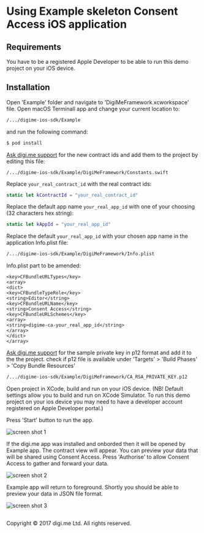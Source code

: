# Using Example skeleton Consent Access iOS application

## Requirements
You have to be a registered Apple Developer to be able to run this demo project on your iOS device.

## Installation

Open 'Example' folder and navigate to 'DigiMeFramework.xcworkspace' file.
Open macOS Terminall app and change your current location to:

```bash
/.../digime-ios-sdk/Example
```
and run the following command:

```bash
$ pod install
```
[Ask digi.me support](http://devsupport.digi.me/) for the new contract ids and add them to the project by editing this file:

```
/.../digime-ios-sdk/Example/DigiMeFramework/Constants.swift
```
Replace `your_real_contract_id` with the real contract ids:
```swift
static let kContractId = "your_real_contract_id"
```
Replace the default app name `your_real_app_id` with one of your choosing (32 characters hex string):

```swift
static let kAppId = "your_real_app_id"
```
Replace the default `your_real_app_id` with your chosen app name in the application Info.plist file:

```bash
/.../digime-ios-sdk/Example/DigiMeFramework/Info.plist
```
Info.plist part to be amended:

```plist
<key>CFBundleURLTypes</key>
<array>
<dict>
<key>CFBundleTypeRole</key>
<string>Editor</string>
<key>CFBundleURLName</key>
<string>Consent Access</string>
<key>CFBundleURLSchemes</key>
<array>
<string>digime-ca-your_real_app_id</string>
</array>
</dict>
</array>
```
[Ask digi.me support](http://devsupport.digi.me/) for the sample private key in p12 format and add it to the the project.
check if p12 file is available under 'Targets' > 'Build Phases' > 'Copy Bundle Resources'

```bash
/.../digime-ios-sdk/Example/DigiMeFramework/CA_RSA_PRIVATE_KEY.p12
```

Open project in XCode, build and run on your iOS device.
(NB! Default settings allow you to build and run on XCode Simulator. To run this demo project on your ios device you may need to have a developer account registered on Apple Developer portal.)

Press 'Start' button to run the app.

![screen shot 1](https://raw.githubusercontent.com/digime/digime-ios-sdk/master/Example/ScreenShot1.png)

If the digi.me app was installed and onborded then it will be opened by Example app.
The contract view will appear. You can preview your data that will be shared using Consent Access.
Press 'Authorise' to allow Consent Access to gather and forward your data.

![screen shot 2](https://raw.githubusercontent.com/digime/digime-ios-sdk/master/Example/ScreenShot2.png)

Example app will return to foreground.
Shortly you should be able to preview your data in JSON file format.

![screen shot 3](https://raw.githubusercontent.com/digime/digime-ios-sdk/master/Example/ScreenShot3.png)


##
Copyright © 2017 digi.me Ltd. All rights reserved.



